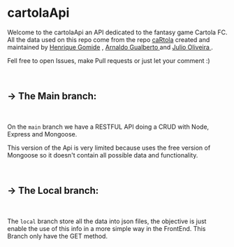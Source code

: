 # cartolaApi

Welcome to the cartolaApi an API dedicated to the fantasy game Cartola FC. All the data used on this repo come from the repo <a href="https://github.com/henriquepgomide/caRtola" target="_blank">caRtola</a> created and maintained by <a href="https://github.com/henriquepgomide">Henrique Gomide</a> , <a href="https://github.com/arnaldog12"> Arnaldo Gualberto </a> and <a href="https://github.com/jcalvesoliveira"> Julio Oliveira </a>.

Fell free to open Issues, make Pull requests or just let your comment :)

<br/>

## -> The Main branch:
  
  <br/>

  On the ```main``` branch we have a RESTFUL API doing a CRUD with Node, Express and Mongoose.

  This version of the Api is very limited because uses the free version of Mongoose so it doesn't contain all possible data and functionality.

  <br/>

## -> The Local branch:

<br/>

The ```local``` branch store all the data into json files, the objective is just enable the use of this info in a more simple way in the FrontEnd. This Branch only have the GET method.


